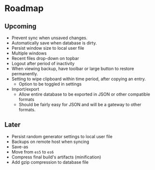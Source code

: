 # Roadmap

## Upcoming
- Prevent sync when unsaved changes.
- Automatically save when database is dirty.
- Persist window size to local user file
- Multiple windows
- Recent files drop-down on topbar
- Logout after period of inactivity
- When viewing backup, have toolbar or large button to restore permanently.
- Setting to wipe clipboard within time period, after copying an entry.
  - Option to be toggled in settings
- Import/export
  - Allow entire database to be exported in JSON or other compatible formats
  - Should be fairly easy for JSON and will be a gateway to other formats.

## Later
- Persist random generator settings to local user file
- Backups on remote host when syncing
- Save-as
- Move from `es5` to `es6`
- Compress final build's artifacts (minification)
- Add gzip compression to database file
